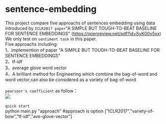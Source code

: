 sentence-embedding
=====
This project compare five approachs of sentences embedding using data introduced by `ICLR2017 paper`"A SIMPLE BUT TOUGH-TO-BEAT BASELINE FOR SENTENCE EMBEDDINGS" (https://openreview.net/pdf?id=SyK00v5xx) We only test on `sentiment task` in this paper.<br>
Five approachs including:<br>
1、implemention of paper "A SIMPLE BUT TOUGH-TO-BEAT BASELINE FOR SENTENCE EMBEDDINGS"<br>
2、tf-idf<br>
3、average glove word vector<br>
4、A brilliant method for Engineering which combine the bag-of-word and word vector,can also be considered as a variety of bag-of-word<br>
<br>
`pearsonr's coefficient` as follow：<br>
![](https://github.com/wenrui2015/sentence-embedding/raw/master/image.png)
<br>
<br>
`quick start`<br>
python main.py  "approach"    #approach is option \["ICLR2017","variety-of-bow","tf-idf","ave-glove-vector"\]<br>
